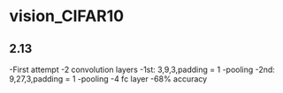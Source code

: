 ﻿# vision_CIFAR10
## 2.13 
-First attempt
-2 convolution layers
-1st: 3,9,3,padding = 1
-pooling
-2nd: 9,27,3,padding = 1
-pooling
-4 fc layer
-68% accuracy


